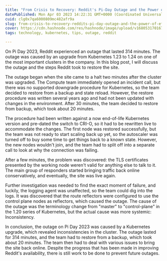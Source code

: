 ```yaml
---
title: "From Crisis to Recovery: Reddit's Pi-Day Outage and the Power of Effective Kubernetes Management"
datePublished: Mon Apr 03 2023 14:22:31 GMT+0000 (Coordinated Universal Time)
cuid: clg0x7qa6000809mc482afr9a
slug: from-crisis-to-recovery-reddits-pi-day-outage-and-the-power-of-effective-kubernetes-management
cover: https://cdn.hashnode.com/res/hashnode/image/upload/v1680531701676/4883bb69-4de5-4988-996d-ed4c17d67f01.png
tags: technology, kubernetes, tips, outage, reddit

---
```


On Pi Day 2023, Reddit experienced an outage that lasted 314 minutes. The outage was caused by an upgrade from Kubernetes 1.23 to 1.24 on one of the most important clusters in the company. In this blog post, I will discuss the outage and the steps Reddit took to restore the site.

The outage began when the site came to a halt two minutes after the cluster was upgraded. The Compute team immediately opened an incident call, but there was no supported downgrade procedure for Kubernetes, so the team decided to restore from a backup and state reload. However, the restore procedure was written several years ago and had not been updated with changes in the environment. After 30 minutes, the team decided to restore from backup, which took about 20 minutes.

The procedure had been written against a now end-of-life Kubernetes version and pre-dated the switch to CRI-O, so it had to be rewritten live to accommodate the changes. The first node was restored successfully, but the team was not ready to start scaling back up yet, so the autoscaler was turned off to buy some time to get things back to a known state. However, the new nodes wouldn't join, and the team had to split off into a separate call to look at why the connection was failing.

After a few minutes, the problem was discovered: the TLS certificates presented by the working node weren't valid for anything else to talk to it. The main group of responders started bringing traffic back online conservatively, and eventually, the site was live again.

Further investigation was needed to find the exact moment of failure, and luckily, the logging agent was unaffected, so the team could dig into the logs. It was discovered that the route reflectors were configured to use the control plane nodes as reflectors, which caused the outage. The cause of the outage was the terminology change from "master" to "control-plane" in the 1.20 series of Kubernetes, but the actual cause was more systemic: Inconsistency.

In conclusion, the outage on Pi Day 2023 was caused by a Kubernetes upgrade, which revealed inconsistencies in the cluster. The outage lasted for 314 minutes, and the team had to restore from a backup, which took about 20 minutes. The team then had to deal with various issues to bring the site back online. Despite the progress that has been made in improving Reddit's availability, there is still work to be done to prevent future outages.